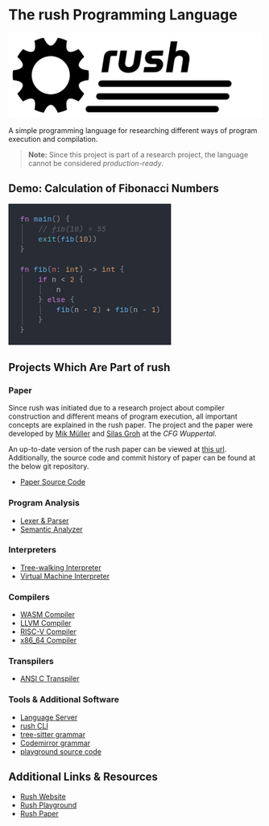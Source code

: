 # The rush Programming Language

![the rush logo](https://raw.githubusercontent.com/rush-rs/rush/main/logo/rush_logo_bg.svg)

A simple programming language for researching different ways of program
execution and compilation.

> **Note:** Since this project is part of a research project, the language
> cannot be considered _production-ready_.

## Demo: Calculation of Fibonacci Numbers

![calculation of Fibonacci numbers in rush](../fib/fib.png)

## Projects Which Are Part of rush

### Paper

Since rush was initiated due to a research project about compiler construction
and different means of program execution, all important concepts are explained
in the rush paper. The project and the paper were developed by
[Mik Müller](https://github.com/MikMuellerDev) and
[Silas Groh](https://github.com/RubixDev) at the _CFG Wuppertal_.

An up-to-date version of the rush paper can be viewed at
[this url](https://paper.rush-lang.de). Additionally, the source code and commit
history of paper can be found at the below git repository.

- [Paper Source Code](https://github.com/rush-rs/paper)

### Program Analysis

- [Lexer & Parser](https://github.com/rush-rs/rush/tree/main/crates/rush-parser)
- [Semantic Analyzer](https://github.com/rush-rs/rush/tree/main/crates/rush-analyzer)

### Interpreters

- [Tree-walking Interpreter](https://github.com/rush-rs/rush/tree/main/crates/rush-interpreter-tree)
- [Virtual Machine Interpreter](https://github.com/rush-rs/rush/tree/main/crates/rush-interpreter-vm)

### Compilers

- [WASM Compiler](https://github.com/rush-rs/rush/tree/main/crates/rush-compiler-wasm)
- [LLVM Compiler](https://github.com/rush-rs/rush/tree/main/crates/rush-compiler-llvm)
- [RISC-V Compiler](https://github.com/rush-rs/rush/tree/main/crates/rush-compiler-risc-v)
- [x86_64 Compiler](https://github.com/rush-rs/rush/tree/main/crates/rush-compiler-x86-64)

### Transpilers

- [ANSI C Transpiler](https://github.com/rush-rs/rush/tree/main/crates/rush-transpiler-c)

### Tools & Additional Software

- [Language Server](https://github.com/rush-rs/rush/tree/main/crates/rush-ls)
- [rush CLI](https://github.com/rush-rs/rush/tree/main/crates/rush-cli)
- [tree-sitter grammar](https://github.com/rush-rs/tree-sitter-rush)
- [Codemirror grammar](https://github.com/rush-rs/codemirror-lang-rush)
- [playground source code](https://github.com/rush-rs/playground)

## Additional Links & Resources

- [Rush Website](https://rush-lang.de)
- [Rush Playground](https://play.rush-lang.de)
- [Rush Paper](https://paper.rush-lang.de)

